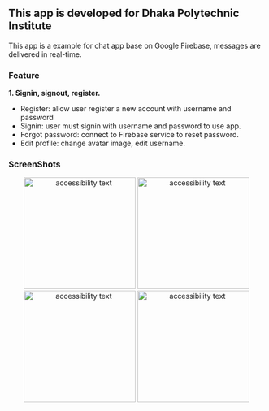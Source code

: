 ## This app is developed for Dhaka Polytechnic Institute 

This app is a example for chat app base on Google Firebase, messages are delivered in real-time.  

### Feature  
**1. Signin, signout, register.**  
* Register: allow user register a new account with username and password
* Signin: user must signin with username and password to use app.
* Forgot password: connect to Firebase service to reset password.
* Edit profile: change avatar image, edit username.


### ScreenShots


<p align="center">
   <img src="https://user-images.githubusercontent.com/93905438/223377764-f06b9895-3e1b-4f5e-acd3-775f185d07b0.jpg" width="220" alt="accessibility text">
   <img src="https://user-images.githubusercontent.com/93905438/223377772-34cd7f79-86d0-42ee-9630-3a7cd7b2a541.jpg" width="220" alt="accessibility text">
   <img src="https://user-images.githubusercontent.com/93905438/223377775-e945d5fe-fb77-43d9-b178-77c19a9b166d.jpg" width="220" alt="accessibility text">
   <img src="https://user-images.githubusercontent.com/93905438/223377745-b73f88ec-4f99-46f6-adda-efc95f2e4412.jpg" width="220" alt="accessibility text">
</p>  







